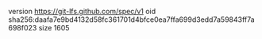 version https://git-lfs.github.com/spec/v1
oid sha256:daafa7e9bd4132d58fc361701d4bfce0ea7ffa699d3edd7a59843ff7a698f023
size 1605

